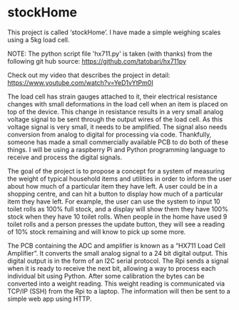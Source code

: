# stockHome

This project is called ‘stockHome’. I have made a simple weighing scales using a 5kg load cell.

NOTE: The python script file 'hx711.py' is taken (with thanks) from the following git hub source: https://github.com/tatobari/hx711py

Check out my video that describes the project in detail: https://www.youtube.com/watch?v=YeD1vYtPm0I

The load cell has strain gauges attached to it, their electrical resistance changes with small deformations in the load cell when an item is placed on top of the device. This change in resistance results in a very small analog voltage signal to be sent through the output wires of the load cell. As this voltage signal is very small, it needs to be amplified. The signal also needs conversion from analog to digital for processing via code. Thankfully, someone has made a small commercially available PCB to do both of these things. I will be using a raspberry Pi and Python programming language to receive and process the digital signals.

The goal of the project is to propose a concept for a system of measuring the weight of typical household items and utilities in order to inform the user about how much of a particular item they have left. A user could be in a shopping centre, and can hit a button to display how much of a particular item they have left. For example, the user can use the system to input 10 toilet rolls as 100% full stock, and a display will show them they have 100% stock when they have 10 toilet rolls. When people in the home have used 9 toilet rolls and a person presses the update button, they will see a reading of 10% stock remaining and will know to pick up some more. 

The PCB containing the ADC and amplifier is known as a “HX711 Load Cell Amplifier”. It converts the small analog signal to a 24 bit digital output. This digital output is in the form of an I2C serial protocol. The Rpi sends a signal when it is ready to receive the next bit, allowing a way to process each individual bit using Python. After some calibration the bytes can be converted into a weight reading. This weight reading is communicated via TCP/IP (SSH) from the Rpi to a laptop. The information will then be sent to a simple web app using HTTP. 
